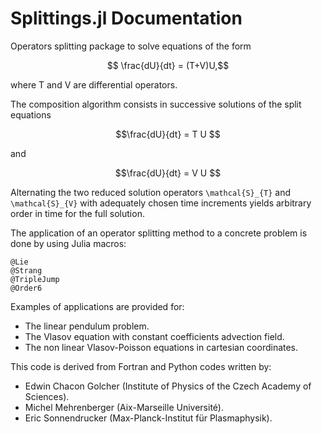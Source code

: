 # Splittings.jl Documentation

Operators splitting package to solve equations of the form 
```math
 \frac{dU}{dt} = (T+V)U,
```
where T and V are differential operators.

The composition algorithm consists in successive solutions of the split equations 
```math
\frac{dU}{dt} = T U 
```
and 
```math
\frac{dU}{dt} = V U 
``` 

Alternating the two reduced solution operators ``\mathcal{S}_{T}``
and ``\mathcal{S}_{V}`` with adequately chosen time increments yields arbitrary 
order in time for the full solution.

The application of an operator splitting method to a concrete problem is done
by using Julia macros:

```@docs
@Lie
@Strang
@TripleJump
@Order6
```

Examples of applications are provided for:
 - The linear pendulum problem.
 - The Vlasov equation with constant coefficients advection field.
 - The non linear Vlasov-Poisson equations in cartesian coordinates.

This code is derived from Fortran and Python codes written by:
 - Edwin Chacon Golcher (Institute of Physics of the Czech Academy of Sciences).
 - Michel Mehrenberger  (Aix-Marseille Université).
 - Eric Sonnendrucker   (Max-Planck-Institut für Plasmaphysik).
